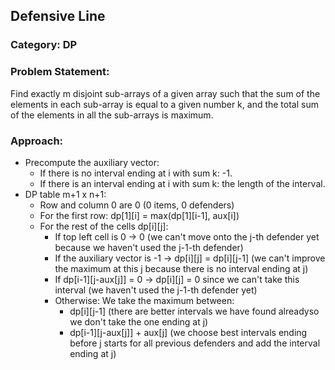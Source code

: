 ## Defensive Line
### Category: DP

### Problem Statement:
Find exactly m disjoint sub-arrays of a given array such that the sum of the elements in each sub-array is equal to a given number k, and the total sum of the elements in all the sub-arrays is maximum.

### Approach:
- Precompute the auxiliary vector:
    - If there is no interval ending at i with sum k: -1.
    - If there is an interval ending at i with sum k: the length of the interval.
- DP table m+1 x n+1:
    - Row and column 0 are 0 (0 items, 0 defenders)
    - For the first row: dp[1][i] = max(dp[1][i-1], aux[i])
    - For the rest of the cells dp[i][j]:
        - If top left cell is 0 -> 0 (we can't move onto the j-th defender yet because we haven't used the j-1-th defender)
        - If the auxiliary vector is -1 -> dp[i][j] = dp[i][j-1] (we can't improve the maximum at this j because there is no interval ending at j)
        - If dp[i-1][j-aux[j]] = 0 -> dp[i][j] = 0 since we can't take this interval (we haven't used the j-1-th defender yet)
        - Otherwise: We take the maximum between:
            - dp[i][j-1] (there are better intervals we have found alreadyso we don't take the one ending at j)
            - dp[i-1][j-aux[j]] + aux[j] (we choose best intervals ending before j starts for all previous defenders and add the interval ending at j)
